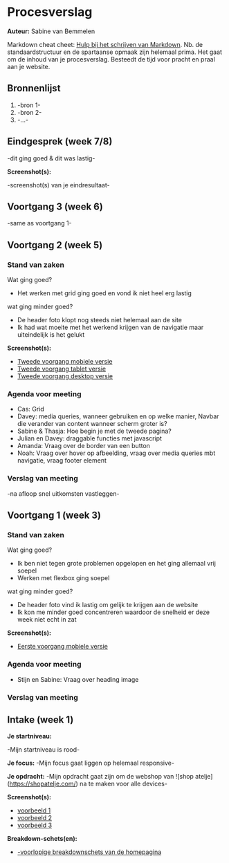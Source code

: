 # Procesverslag
**Auteur:** Sabine van Bemmelen

Markdown cheat cheet: [Hulp bij het schrijven van Markdown](https://github.com/adam-p/markdown-here/wiki/Markdown-Cheatsheet). Nb. de standaardstructuur en de spartaanse opmaak zijn helemaal prima. Het gaat om de inhoud van je procesverslag. Besteedt de tijd voor pracht en praal aan je website.



## Bronnenlijst
1. -bron 1-
2. -bron 2-
3. -...-



## Eindgesprek (week 7/8)

-dit ging goed & dit was lastig-

**Screenshot(s):**

-screenshot(s) van je eindresultaat-



## Voortgang 3 (week 6)

-same as voortgang 1-



## Voortgang 2 (week 5)

### Stand van zaken

Wat ging goed?

- Het werken met grid ging goed en vond ik niet heel erg lastig

wat ging minder goed?

- De header foto klopt nog steeds niet helemaal aan de site
- Ik had wat moeite met het werkend krijgen van de navigatie maar uiteindelijk is het gelukt

**Screenshot(s):**

- [Tweede voorgang mobiele versie](images/voortgang2_desktop.jpg)
- [Tweede voorgang tablet versie](images/voortgang2_mobiel.png)
- [Tweede voorgang desktop versie](images/voortgang2_tablet.png)


### Agenda voor meeting

- Cas: Grid
- Davey: media queries, wanneer gebruiken en op welke manier, Navbar die verander van content wanneer scherm groter is?
- Sabine & Thasja: Hoe begin je met de tweede pagina?
- Julian en Davey: draggable functies met javascript
- Amanda: Vraag over de border van een button
- Noah: Vraag over hover op afbeelding, vraag over media queries mbt navigatie, vraag footer element

### Verslag van meeting

-na afloop snel uitkomsten vastleggen-



## Voortgang 1 (week 3)

### Stand van zaken

Wat ging goed?

- Ik ben niet tegen grote problemen opgelopen en het ging allemaal vrij soepel
- Werken met flexbox ging soepel

wat ging minder goed?

- De header foto vind ik lastig om gelijk te krijgen aan de website
- Ik kon me minder goed concentreren waardoor de snelheid er deze week niet echt in zat

**Screenshot(s):**

- [Eerste voorgang mobiele versie](images/Update1_mobile.jpg)


### Agenda voor meeting

- Stijn en Sabine: Vraag over heading image

### Verslag van meeting





## Intake (week 1)

**Je startniveau:**

-Mijn startniveau is rood-

**Je focus:**
-Mijn focus gaat liggen op helemaal responsive-

**Je opdracht:**
-Mijn opdracht gaat zijn om de webshop van ![shop atelje] (https://shopatelje.com/) na te maken voor alle devices-

**Screenshot(s):**

- [voorbeeld 1](images/voorbeeld1.png)
- [voorbeeld 2](images/voorbeeld2.png)
- [voorbeeld 3](images/voorbeeld3.png)

**Breakdown-schets(en):**

- [-voorlopige breakdownschets van de homepagina](images/breakdownschets.jpg)

